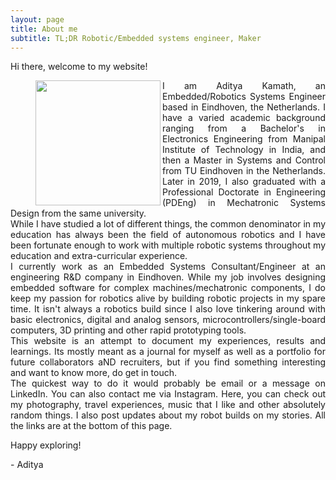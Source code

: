 ```yaml
---
layout: page
title: About me
subtitle: TL;DR Robotic/Embedded systems engineer, Maker
---
```


Hi there, welcome to my website!

<figure class="aligncenter">
	<img align="left" width="200" height="200" src="https://adityakamath.github.com/assets/img/about_me2.png" />
</figure>

<div style="text-align: justify">
I am Aditya Kamath, an Embedded/Robotics Systems Engineer based in Eindhoven, the Netherlands. I have a varied academic background ranging from a Bachelor's in Electronics Engineering from Manipal Institute of Technology in India, and then a Master in Systems and Control from TU Eindhoven in the Netherlands. Later in 2019, I also graduated with a Professional Doctorate in Engineering (PDEng) in Mechatronic Systems Design from the same university. 
</div>

<div style="text-align: justify">
While I have studied a lot of different things, the common denominator in my education has always been the field of autonomous robotics and I have been fortunate enough to work with multiple robotic systems throughout my education and extra-curricular experience.
</div>

<div style="text-align: justify">
I currently work as an Embedded Systems Consultant/Engineer at an engineering R&D company in Eindhoven. While my job involves designing embedded software for complex machines/mechatronic components, I do keep my passion for robotics alive by building robotic projects in my spare time. It isn't always a robotics build since I also love tinkering around with basic electronics, digital and analog sensors, microcontrollers/single-board computers, 3D printing and other rapid prototyping tools. 
</div>

<div style="text-align: justify">
This website is an attempt to document my experiences, results and learnings. Its mostly meant as a journal for myself as well as a portfolio for future collaborators aND recruiters, but if you find something interesting and want to know more, do get in touch.
</div>

<div style="text-align: justify">
The quickest way to do it would probably be email or a message on LinkedIn. You can also contact me via Instagram. Here, you can check out my photography, travel experiences, music that I like and other absolutely random things. I also post updates about my robot builds on my stories. All the links are at the bottom of this page. 
</div>

Happy exploring!

\- Aditya


